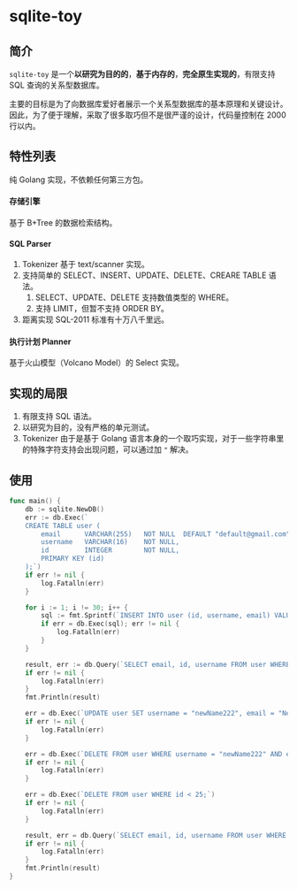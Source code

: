 # sqlite-toy



## 简介

`sqlite-toy` 是一个**以研究为目的的**，**基于内存的**，**完全原生实现的**，有限支持 SQL 查询的关系型数据库。

主要的目标是为了向数据库爱好者展示一个关系型数据库的基本原理和关键设计。因此，为了便于理解，采取了很多取巧但不是很严谨的设计，代码量控制在 2000 行以内。



## 特性列表

纯 Golang 实现，不依赖任何第三方包。



#### 存储引擎

基于 B+Tree 的数据检索结构。

#### SQL Parser

1. Tokenizer 基于 text/scanner 实现。
2. 支持简单的 SELECT、INSERT、UPDATE、DELETE、CREARE TABLE 语法。
   1. SELECT、UPDATE、DELETE 支持数值类型的 WHERE。
   2. 支持 LIMIT，但暂不支持 ORDER BY。
3. 距离实现 SQL-2011 标准有十万八千里远。

#### 执行计划 Planner

基于火山模型（Volcano Model）的 Select 实现。



## 实现的局限

1. 有限支持 SQL 语法。
2. 以研究为目的，没有严格的单元测试。
3. Tokenizer 由于是基于 Golang 语言本身的一个取巧实现，对于一些字符串里的特殊字符支持会出现问题，可以通过加 `"` 解决。



## 使用

```go
func main() {
	db := sqlite.NewDB()
	err := db.Exec(`
	CREATE TABLE user (
		email      VARCHAR(255)   NOT NULL  DEFAULT "default@gmail.com",
		username   VARCHAR(16)    NOT NULL,
		id         INTEGER        NOT NULL,
		PRIMARY KEY (id)
	);`)
	if err != nil {
		log.Fatalln(err)
	}

	for i := 1; i != 30; i++ {
		sql := fmt.Sprintf(`INSERT INTO user (id, username, email) VALUES (%d, "userName-%d", "User-%d@gmail.com")`, i, i, i)
		if err = db.Exec(sql); err != nil {
			log.Fatalln(err)
		}
	}

	result, err := db.Query(`SELECT email, id, username FROM user WHERE id > 3 LIMIT 10`)
	if err != nil {
		log.Fatalln(err)
	}
	fmt.Println(result)

	err = db.Exec(`UPDATE user SET username = "newName222", email = "NewEmail111" WHERE username = "userName-27";`)
	if err != nil {
		log.Fatalln(err)
	}

	err = db.Exec(`DELETE FROM user WHERE username = "newName222" AND email = "NewEmail111";`)
	if err != nil {
		log.Fatalln(err)
	}

	err = db.Exec(`DELETE FROM user WHERE id < 25;`)
	if err != nil {
		log.Fatalln(err)
	}

	result, err = db.Query(`SELECT email, id, username FROM user WHERE id > 26`)
	if err != nil {
		log.Fatalln(err)
	}
	fmt.Println(result)
}
```

